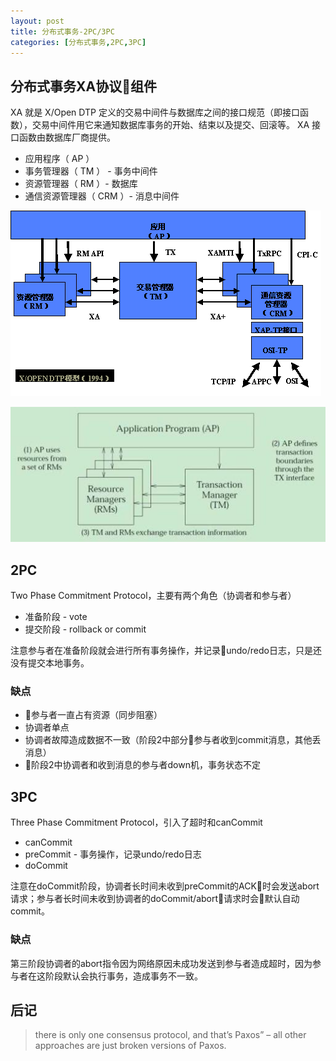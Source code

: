 ```yaml
---
layout: post
title: 分布式事务-2PC/3PC
categories: [分布式事务,2PC,3PC]
---
```

## 分布式事务XA协议组件
XA 就是 X/Open DTP 定义的交易中间件与数据库之间的接口规范（即接口函数），交易中间件用它来通知数据库事务的开始、结束以及提交、回滚等。 XA 接口函数由数据库厂商提供。
* 应用程序（ AP ）
* 事务管理器（ TM ） - 事务中间件
* 资源管理器（ RM ）- 数据库
* 通信资源管理器（ CRM ）- 消息中间件

![XA-DTP](https://github.com/shidongwa/shidongwa.github.io/blob/master/images/xa-dtp.gif?raw=true)

![XA-2PC](https://github.com/shidongwa/shidongwa.github.io/blob/master/images/xa-2pc.jpg?raw=true)

## 2PC
Two Phase Commitment Protocol，主要有两个角色（协调者和参与者）

* 准备阶段 - vote
* 提交阶段 - rollback or commit

注意参与者在准备阶段就会进行所有事务操作，并记录undo/redo日志，只是还没有提交本地事务。

### 缺点
* 参与者一直占有资源（同步阻塞）
* 协调者单点
* 协调者故障造成数据不一致（阶段2中部分参与者收到commit消息，其他丢消息）
* 阶段2中协调者和收到消息的参与者down机，事务状态不定

## 3PC
Three Phase Commitment Protocol，引入了超时和canCommit

* canCommit
* preCommit - 事务操作，记录undo/redo日志
* doCommit

注意在doCommit阶段，协调者长时间未收到preCommit的ACK时会发送abort请求；参与者长时间未收到协调者的doCommit/abort请求时会默认自动commit。

### 缺点
第三阶段协调者的abort指令因为网络原因未成功发送到参与者造成超时，因为参与者在这阶段默认会执行事务，造成事务不一致。

## 后记
> there is only one consensus protocol, and that’s Paxos” – all other approaches are just broken versions of Paxos.